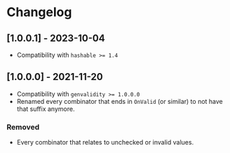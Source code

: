 # Changelog

## [1.0.0.1] - 2023-10-04

* Compatibility with `hashable >= 1.4`

## [1.0.0.0] - 2021-11-20

* Compatibility with `genvalidity >= 1.0.0.0`
* Renamed every combinator that ends in `OnValid` (or similar) to not have that suffix anymore.

### Removed

* Every combinator that relates to unchecked or invalid values.


